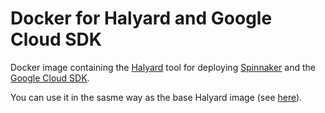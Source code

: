 # Docker for Halyard and Google Cloud SDK

Docker image containing the [Halyard](https://github.com/spinnaker/halyard) tool for deploying [Spinnaker](https://www.spinnaker.io) and the [Google Cloud SDK](https://cloud.google.com/sdk/).

You can use it in the sasme way as the base Halyard image (see [here](https://www.spinnaker.io/setup/install/halyard/#install-halyard-on-docker)).
